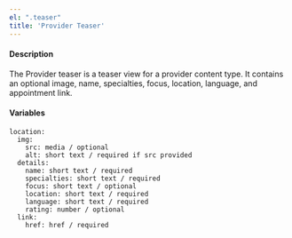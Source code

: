 ```yaml
---
el: ".teaser"
title: 'Provider Teaser'
---
```

#### Description
The Provider teaser is a teaser view for a provider content type. It contains an optional image, name, specialties, focus, location, language, and appointment link.

#### Variables
~~~
location:
  img:
    src: media / optional
    alt: short text / required if src provided
  details:
    name: short text / required
    specialties: short text / required
    focus: short text / optional
    location: short text / required
    language: short text / required
    rating: number / optional
  link:
    href: href / required  
~~~
